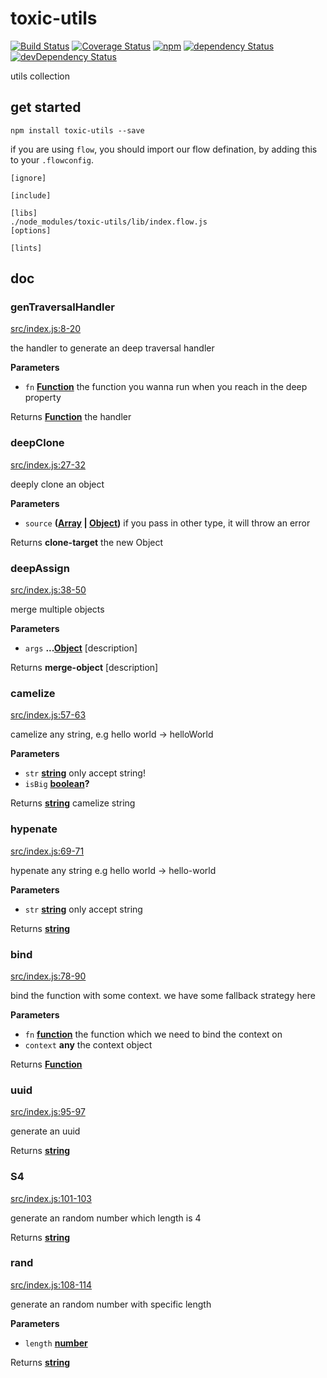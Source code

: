 # toxic-utils

[![Build Status](https://img.shields.io/travis/toxic-johann/toxic-utils/master.svg?style=flat-square)](https://travis-ci.org/toxic-johann/toxic-utils.svg?branch=master)
[![Coverage Status](https://img.shields.io/coveralls/toxic-johann/toxic-utils/master.svg?style=flat-square)](https://coveralls.io/github/toxic-johann/toxic-utils?branch=master)
[![npm](https://img.shields.io/npm/v/toxic-utils.svg?colorB=brightgreen&style=flat-square)](https://www.npmjs.com/package/toxic-utils)
[![dependency Status](https://david-dm.org/toxic-johann/toxic-utils.svg)](https://david-dm.org/toxic-johann/toxic-utils)
[![devDependency Status](https://david-dm.org/toxic-johann/toxic-utils/dev-status.svg)](https://david-dm.org/toxic-johann/toxic-utils?type=dev)

utils collection

## get started

```shell
npm install toxic-utils --save
```

if you are using `flow`, you should import our flow defination, by adding this to your `.flowconfig`.

```ya
[ignore]

[include]

[libs]
./node_modules/toxic-utils/lib/index.flow.js
[options]

[lints]
```

## doc

<!-- Generated by documentation.js. Update this documentation by updating the source code. -->

### genTraversalHandler

[src/index.js:8-20](https://github.com/toxic-johann/toxic-utils/blob/4f66062c9121d661c88932269631ab09038440c1/src/index.js#L8-L20 "Source code on GitHub")

the handler to generate an deep traversal handler

**Parameters**

-   `fn` **[Function](https://developer.mozilla.org/en-US/docs/Web/JavaScript/Reference/Statements/function)** the function you wanna run when you reach in the deep property

Returns **[Function](https://developer.mozilla.org/en-US/docs/Web/JavaScript/Reference/Statements/function)** the handler

### deepClone

[src/index.js:27-32](https://github.com/toxic-johann/toxic-utils/blob/4f66062c9121d661c88932269631ab09038440c1/src/index.js#L27-L32 "Source code on GitHub")

deeply clone an object

**Parameters**

-   `source` **([Array](https://developer.mozilla.org/en-US/docs/Web/JavaScript/Reference/Global_Objects/Array) \| [Object](https://developer.mozilla.org/en-US/docs/Web/JavaScript/Reference/Global_Objects/Object))** if you pass in other type, it will throw an error

Returns **clone-target** the new Object

### deepAssign

[src/index.js:38-50](https://github.com/toxic-johann/toxic-utils/blob/4f66062c9121d661c88932269631ab09038440c1/src/index.js#L38-L50 "Source code on GitHub")

merge multiple objects

**Parameters**

-   `args` **...[Object](https://developer.mozilla.org/en-US/docs/Web/JavaScript/Reference/Global_Objects/Object)** [description]

Returns **merge-object** [description]

### camelize

[src/index.js:57-63](https://github.com/toxic-johann/toxic-utils/blob/4f66062c9121d661c88932269631ab09038440c1/src/index.js#L57-L63 "Source code on GitHub")

camelize any string, e.g hello world -> helloWorld

**Parameters**

-   `str` **[string](https://developer.mozilla.org/en-US/docs/Web/JavaScript/Reference/Global_Objects/String)** only accept string!
-   `isBig` **[boolean](https://developer.mozilla.org/en-US/docs/Web/JavaScript/Reference/Global_Objects/Boolean)?** 

Returns **[string](https://developer.mozilla.org/en-US/docs/Web/JavaScript/Reference/Global_Objects/String)** camelize string

### hypenate

[src/index.js:69-71](https://github.com/toxic-johann/toxic-utils/blob/4f66062c9121d661c88932269631ab09038440c1/src/index.js#L69-L71 "Source code on GitHub")

hypenate any string e.g hello world -> hello-world

**Parameters**

-   `str` **[string](https://developer.mozilla.org/en-US/docs/Web/JavaScript/Reference/Global_Objects/String)** only accept string

Returns **[string](https://developer.mozilla.org/en-US/docs/Web/JavaScript/Reference/Global_Objects/String)** 

### bind

[src/index.js:78-90](https://github.com/toxic-johann/toxic-utils/blob/4f66062c9121d661c88932269631ab09038440c1/src/index.js#L78-L90 "Source code on GitHub")

bind the function with some context. we have some fallback strategy here

**Parameters**

-   `fn` **[function](https://developer.mozilla.org/en-US/docs/Web/JavaScript/Reference/Statements/function)** the function which we need to bind the context on
-   `context` **any** the context object

Returns **[Function](https://developer.mozilla.org/en-US/docs/Web/JavaScript/Reference/Statements/function)** 

### uuid

[src/index.js:95-97](https://github.com/toxic-johann/toxic-utils/blob/4f66062c9121d661c88932269631ab09038440c1/src/index.js#L95-L97 "Source code on GitHub")

generate an uuid

Returns **[string](https://developer.mozilla.org/en-US/docs/Web/JavaScript/Reference/Global_Objects/String)** 

### S4

[src/index.js:101-103](https://github.com/toxic-johann/toxic-utils/blob/4f66062c9121d661c88932269631ab09038440c1/src/index.js#L101-L103 "Source code on GitHub")

generate an random number which length is 4

Returns **[string](https://developer.mozilla.org/en-US/docs/Web/JavaScript/Reference/Global_Objects/String)** 

### rand

[src/index.js:108-114](https://github.com/toxic-johann/toxic-utils/blob/4f66062c9121d661c88932269631ab09038440c1/src/index.js#L108-L114 "Source code on GitHub")

generate an random number with specific length

**Parameters**

-   `length` **[number](https://developer.mozilla.org/en-US/docs/Web/JavaScript/Reference/Global_Objects/Number)** 

Returns **[string](https://developer.mozilla.org/en-US/docs/Web/JavaScript/Reference/Global_Objects/String)** 
